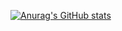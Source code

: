 [![Anurag's GitHub stats](https://github-readme-stats.vercel.app/api?username=KeitaShimura)](https://github.com/anuraghazra/github-readme-stats)

